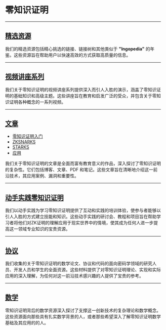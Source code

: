 # 零知识证明

---

## [精选资源](./curatedzk.md)

我们的精选资源包括精心挑选的链接、链接树和其他类似于 **"Ingopedia"** 的年鉴。这些资源旨在帮助用户以快速高效的方式获取高质量的信息。

---

## [视频讲座系列](./zkpseries.md)

我们关于零知识证明的视频讲座系列提供深入而引人入胜的演示，涵盖了零知识证明的基础知识和高级主题。这些讲座旨在教育和启发广泛的受众，并包含关于零知识证明各种概念的一系列视频。

---

## [文章](./introzkp.md)

- [零知识证明入门](./zkbeginner.md)
- [ZKSNARKS](./zksnarks.md)
- [STARKS](./starks.md)
- [应用](./applicationszk.md)

我们关于零知识证明的文章是全面而富有教育意义的作品，深入探讨了零知识证明的复杂性。它们包括博客、文章、PDF 和笔记。这些文章旨在清晰地介绍这一前沿技术，其应用案例、漏洞和重要性。

---

## [动手实践零知识证明](handsonzk.md)

我们以动手实践为学习零知识证明提供了互动和实践的培训体验，使参与者能够以引人入胜的方式建立技能和知识。这些动手实践的研讨会、教程和项目旨在帮助学习者将他们对ZK证明的理解应用于现实世界中的情境，使其成为任何人进一步提高这一领域专业知识的宝贵资源。

---

## [协议](./protocolszk.md)

我们收集的关于零知识证明的数学论文、协议和代码的面向密码学领域的研究人员、开发人员和学生的全面资源。这些材料提供了对零知识证明理论、实现和实际应用的深入理解，为任何对这一前沿技术感兴趣的人提供了宝贵的参考。

---

## [数学](./mathzkp.md)

零知识证明背后的数学资源深入探讨了支撑这一创新技术的复杂理论和数学概念。这些资源面向那些具有扎实数学背景的人，或者那些希望深入了解零知识证明数学基础及其应用的的人。
